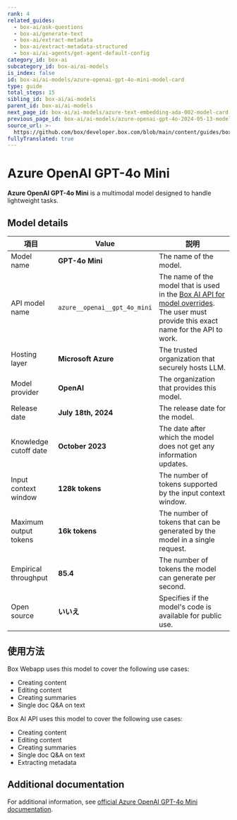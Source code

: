 ```yaml
---
rank: 4
related_guides:
  - box-ai/ask-questions
  - box-ai/generate-text
  - box-ai/extract-metadata
  - box-ai/extract-metadata-structured
  - box-ai/ai-agents/get-agent-default-config
category_id: box-ai
subcategory_id: box-ai/ai-models
is_index: false
id: box-ai/ai-models/azure-openai-gpt-4o-mini-model-card
type: guide
total_steps: 15
sibling_id: box-ai/ai-models
parent_id: box-ai/ai-models
next_page_id: box-ai/ai-models/azure-text-embedding-ada-002-model-card
previous_page_id: box-ai/ai-models/azure-openai-gpt-4o-2024-05-13-model-card
source_url: >-
  https://github.com/box/developer.box.com/blob/main/content/guides/box-ai/ai-models/azure-openai-gpt-4o-mini-model-card.md
fullyTranslated: true
---
```

# Azure OpenAI GPT-4o Mini

**Azure OpenAI GPT-4o Mini** is a multimodal model designed to handle lightweight tasks.

## Model details

| 項目                    | Value                        | 説明                                                                                                                                                |
| --------------------- | ---------------------------- | ------------------------------------------------------------------------------------------------------------------------------------------------- |
| Model name            | **GPT-4o Mini**              | The name of the model.                                                                                                                            |
| API model name        | `azure__openai__gpt_4o_mini` | The name of the model that is used in the [Box AI API for model overrides][overrides]. The user must provide this exact name for the API to work. |
| Hosting layer         | **Microsoft Azure**          | The trusted organization that securely hosts LLM.                                                                                                 |
| Model provider        | **OpenAI**                   | The organization that provides this model.                                                                                                        |
| Release date          | **July 18th, 2024**          | The release date for the model.                                                                                                                   |
| Knowledge cutoff date | **October 2023**             | The date after which the model does not get any information updates.                                                                              |
| Input context window  | **128k tokens**              | The number of tokens supported by the input context window.                                                                                       |
| Maximum output tokens | **16k tokens**               | The number of tokens that can be generated by the model in a single request.                                                                      |
| Empirical throughput  | **85.4**                     | The number of tokens the model can generate per second.                                                                                           |
| Open source           | **いいえ**                      | Specifies if the model's code is available for public use.                                                                                        |

## 使用方法

Box Webapp uses this model to cover the following use cases:

* Creating content
* Editing content
* Creating summaries
* Single doc Q&A on text

Box AI API uses this model to cover the following use cases:

* Creating content
* Editing content
* Creating summaries
* Single doc Q&A on text
* Extracting metadata

## Additional documentation

For additional information, see [official Azure OpenAI GPT-4o Mini documentation][azure-ai-mini-4o-model].

[azure-ai-mini-4o-model]: https://learn.microsoft.com/en-us/azure/ai-services/openai/concepts/models?tabs=python-secure#gpt-4o-and-gpt-4-turbo

[overrides]: g://box-ai/ai-agents/overrides-tutorial
